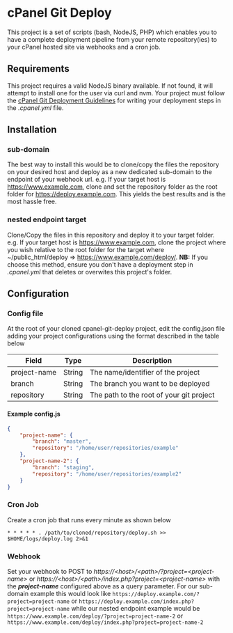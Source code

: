 # cPanel Git Deploy

This project is a set of scripts (bash, NodeJS, PHP) which enables you to have a complete
deployment pipeline from your remote repository(ies) to your cPanel hosted site via webhooks 
and a cron job.

## Requirements

This project requires a valid NodeJS binary available. If not found, it will attempt to 
install one for the user via curl and nvm. Your project must follow the [cPanel Git 
Deployment Guidelines](https://docs.cpanel.net/knowledge-base/web-services/guide-to-git-deployment/) 
for writing your deployment steps in the _.cpanel.yml_ file.

## Installation

### sub-domain
The best way to install this would be to clone/copy the files the repository on your desired 
host and deploy as a new dedicated sub-domain to the endpoint of your webhook url. e.g. If 
your target host is https://www.example.com, clone and set the repository folder as the root 
folder for https://deploy.example.com. This yields the best results and is the most hassle 
free.

### nested endpoint target
Clone/Copy the files in this repository and deploy it to your target folder. e.g. If your target 
host is https://www.example.com, clone the project where you wish relative to the root folder 
for the target where ~/public_html/deploy => https://www.example.com/deploy/. **NB:** If you 
choose this method, ensure you don't have a deployment step in _.cpanel.yml_ that deletes or 
overwites this project's folder.


## Configuration

### Config file
At the root of your cloned cpanel-git-deploy project, edit the config.json file adding your project 
configurations using the format described in the table below

|       Field       |     Type     |                Description                |
|-------------------|--------------|-------------------------------------------|
| project-name      | String       |  The name/identifier of the project       |
| branch            | String       |  The branch you want to be deployed       |
| repository        | String       |  The path to the root of your git project |
#### Example config.js
```json
{
    "project-name": {
        "branch": "master",
        "repository": "/home/user/repositories/example"
    },
    "project-name-2": {
        "branch": "staging",
        "repository": "/home/user/repositories/example2"
    }
}
```

### Cron Job
Create a cron job that runs every minute as shown below
```
* * * * * . /path/to/cloned/repository/deploy.sh >> $HOME/logs/deploy.log 2>&1
```

### Webhook
Set your webhook to POST to _https://\<host\>/\<path\>/?project=\<project-name\>_ or 
_https://\<host\>/\<path\>/index.php?project=\<project-name\>_ with the ***project-name*** 
configured above as a query parameter. For our sub-domain example this would look like 
`https://deploy.example.com/?project=project-name` or 
`https://deploy.example.com/index.php?project=project-name` while our nested endpoint example 
would be `https://www.example.com/deploy/?project=project-name-2` or 
`https://www.example.com/deploy/index.php?project=project-name-2`

